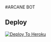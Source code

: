 #ARCANE BOT

## Deploy

[![Deploy To Heroku](https://www.herokucdn.com/deploy/button.svg)](https://dashboard.heroku.com/new?button-url=https%3A%2F%2Fgithub.com%2FArcane120%2FHEROKU&template=https%3A%2F%2Fgithub.com%2Arcane120%2FHEROKU)


